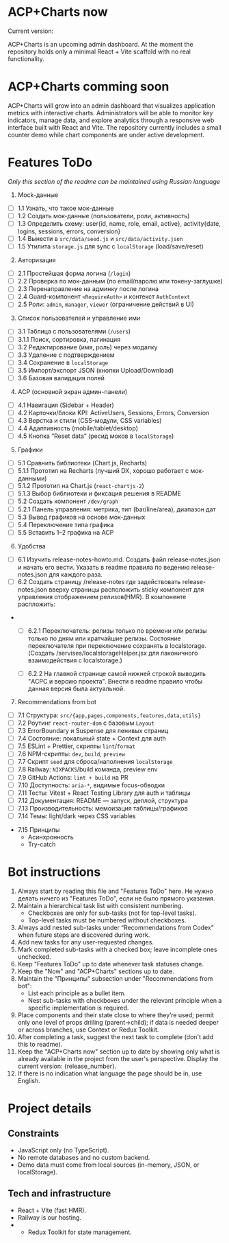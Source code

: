 # ACP+Charts now
Current version:

ACP+Charts is an upcoming admin dashboard. At the moment the repository holds only a minimal React + Vite scaffold with no real functionality.

# ACP+Charts сomming soon
ACP+Charts will grow into an admin dashboard that visualizes application metrics with interactive charts. Administrators will be able to monitor key indicators, manage data, and explore analytics through a responsive web interface built with React and Vite. The repository currently includes a small counter demo while chart components are under active development.

# Features ToDo
_Only this section of the readme can be maintained using Russian language_
1. Mock-данные
  - [ ] 1.1 Узнать, что такое мок-данные
  - [ ] 1.2 Создать мок-данные (пользователи, роли, активность)
  - [ ] 1.3 Определить схему: user{id, name, role, email, active}, activity{date, logins, sessions, errors, conversion}
  - [ ] 1.4 Вынести в `src/data/seed.js` и `src/data/activity.json`
  - [ ] 1.5 Утилита `storage.js` для sync с `localStorage` (load/save/reset)

2. Авторизация
  - [ ] 2.1 Простейшая форма логина (`/login`)
  - [ ] 2.2 Проверка по мок-данным (по email/паролю или токену-заглушке)
  - [ ] 2.3 Перенаправление на админку после логина
  - [ ] 2.4 Guard-компонент `<RequireAuth>` и контекст `AuthContext`
  - [ ] 2.5 Роли: `admin`, `manager`, `viewer` (ограничение действий в UI)

3. Список пользователей и управление ими
  - [ ] 3.1 Таблица с пользователями (`/users`)
  - [ ] 3.1.1 Поиск, сортировка, пагинация
  - [ ] 3.2 Редактирование (имя, роль) через модалку
  - [ ] 3.3 Удаление с подтверждением
  - [ ] 3.4 Сохранение в `localStorage`
  - [ ] 3.5 Импорт/экспорт JSON (кнопки Upload/Download)
  - [ ] 3.6 Базовая валидация полей

4. ACP (основной экран админ-панели)
  - [ ] 4.1 Навигация (Sidebar + Header)
  - [ ] 4.2 Карточки/блоки KPI: ActiveUsers, Sessions, Errors, Conversion
  - [ ] 4.3 Верстка и стили (CSS-модули, CSS variables)
  - [ ] 4.4 Адаптивность (mobile/tablet/desktop)
  - [ ] 4.5 Кнопка “Reset data” (ресид моков в `localStorage`)

5. Графики
  - [ ] 5.1 Сравнить библиотеки (Chart.js, Recharts)
  - [ ] 5.1.1 Прототип на Recharts (лучший DX, хорошо работает с мок-данными)
  - [ ] 5.1.2 Прототип на Chart.js (`react-chartjs-2`)
  - [ ] 5.1.3 Выбор библиотеки и фиксация решения в README
  - [ ] 5.2 Создать компонент `/dev/graph`
  - [ ] 5.2.1 Панель управления: метрика, тип (bar/line/area), диапазон дат
  - [ ] 5.3 Вывод графиков на основе мок-данных
  - [ ] 5.4 Переключение типа графика
  - [ ] 5.5 Вставить 1–2 графика на ACP

6. Удобства
  - [ ] 6.1 Изучить release-notes-howto.md. Создать файл release-notes.json и начать его вести. Указать в readme правила по ведению release-notes.json для каждого раза.
  - [ ] 6.2 Создать страницу /release-notes где задействовать release-notes.json вверху страницы расположить sticky компонент для управления отображением релизов(HMR). В компоненте распложить:
  - - [ ] 6.2.1 Переключатель: релизы только по времени или релизы только по дням или кратчайшие релизы. Состояние переключателя при переключение сохранять в localstorage. (Создать /servises/localstorageHelper.jsx для лаконичного взаимодействия с localstorage.)
    - [ ] 6.2.2 На главной странице самой нижней строкой выводить "ACPC и версию проекта". Внести в readme правило чтобы данная версия была актуальной.


7. Recommendations from bot
  - [ ] 7.1 Структура: `src/{app,pages,components,features,data,utils}`
  - [ ] 7.2 Роутинг `react-router-dom` с базовым `Layout`
  - [ ] 7.3 ErrorBoundary и Suspense для ленивых страниц
  - [ ] 7.4 Состояние: локальный state + Context для auth
  - [ ] 7.5 ESLint + Prettier, скрипты `lint`/`format`
  - [ ] 7.6 NPM-скрипты: `dev`, `build`, `preview`
  - [ ] 7.7 Скрипт `seed` для сброса/наполнения `localStorage`
  - [ ] 7.8 Railway: `NIXPACKS`/build команда, preview env
  - [ ] 7.9 GitHub Actions: `lint + build` на PR
  - [ ] 7.10 Доступность: `aria-*`, видимые focus-обводки
  - [ ] 7.11 Тесты: Vitest + React Testing Library для auth и таблицы
  - [ ] 7.12 Документация: README — запуск, деплой, структура
  - [ ] 7.13 Производительность: мемоизация таблицы/графиков
  - [ ] 7.14 Темы: light/dark через CSS variables
  - 7.15 Принципы
    - Асинхронность
    - Try-catch


# Bot instructions
1. Always start by reading this file and "Features ToDo" here. Не нужно делать ничего из "Features ToDo", если не было прямого указания.
2. Maintain a hierarchical task list with consistent numbering.
   - Checkboxes are only for sub-tasks (not for top-level tasks).
   - Top-level tasks must be numbered without checkboxes.
3. Always add nested sub-tasks under “Recommendations from Codex” when future steps are discovered during work.
4. Add new tasks for any user-requested changes.
5. Mark completed sub-tasks with a checked box; leave incomplete ones unchecked.
6. Keep "Features ToDo" up to date whenever task statuses change.
7. Keep the "Now" and "ACP+Charts" sections up to date.
8. Maintain the "Принципы" subsection under "Recommendations from bot":
   - List each principle as a bullet item.
   - Nest sub-tasks with checkboxes under the relevant principle when a specific implementation is required.
9. Place components and their state close to where they’re used; permit only one level of props drilling (parent→child); if data is needed deeper or across branches, use Context or Redux Toolkit.
10. After completing a task, suggest the next task to complete (don't add this to readme).
11. Keep the "ACP+Charts now" section up to date by showing only what is already available in the project from the user's perspective. Display the current version: {release_number}.
12. If there is no indication what language the page should be in, use English.
 
# Project details

## Constraints
- JavaScript only (no TypeScript).
- No remote databases and no custom backend.
- Demo data must come from local sources (in-memory, JSON, or localStorage).

## Tech and infrastructure
- React + Vite (fast HMR).
- Railway is our hosting.
- - Redux Toolkit for state management.
